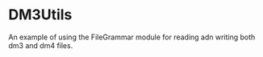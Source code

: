 DM3Utils
========
An example of using the FileGrammar module for reading adn writing both dm3 and dm4 files.
